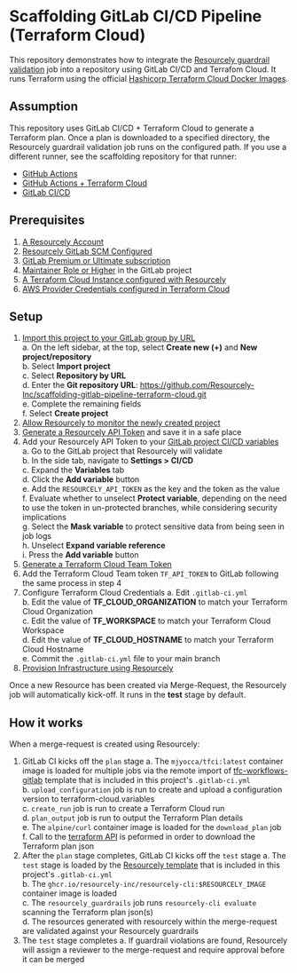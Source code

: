 # Scaffolding GitLab CI/CD Pipeline (Terraform Cloud)

This repository demonstrates how to integrate the [Resourcely guardrail validation](https://github.com/Resourcely-Inc/resourcely-gitLab-template) job into a repository using GitLab CI/CD and Terrafom Cloud. It runs Terraform using the official [Hashicorp Terraform Cloud Docker Images](https://github.com/hashicorp/tfc-workflows-gitlab).

## Assumption

This repository uses GitLab CI/CD + Terraform Cloud to generate a Terraform plan. Once a plan is downloaded to a specified directory, the Resourcely guardrail validation job runs on the configured path. If you use a different runner, see the scaffolding repository for that runner:

- [GitHub Actions](https://github.com/Resourcely-Inc/scaffolding-github-actions)
- [GitHub Actions + Terraform Cloud](https://github.com/Resourcely-Inc/scaffolding-github-terraform-cloud)
- [GitLab CI/CD](https://github.com/Resourcely-Inc/scaffolding-gitlab-pipeline)

## Prerequisites

1. [A Resourcely Account](https://docs.resourcely.io/resourcely-terms/user-management/resourcely-account)
2. [Resourcely GitLab SCM Configured](https://docs.resourcely.io/integrations/source-code-management/gitlab)
3. [GitLab Premium or Ultimate subscription](https://about.gitlab.com/pricing/)
4. [Maintainer Role or Higher](https://docs.gitlab.com/ee/user/permissions.html#roles) in the GitLab project
5. [A Terraform Cloud Instance configured with Resourcely](https://docs.resourcely.io/integrations/terraform-integration/terraform-cloud)
6. [AWS Provider Credentials configured in Terraform Cloud](https://registry.terraform.io/providers/hashicorp/aws/latest/docs#authentication-and-configuration)

## Setup

1. [Import this project to your GitLab group by URL](https://docs.gitlab.com/ee/user/project/import/repo_by_url.html)  
    a. On the left sidebar, at the top, select **Create new (+)** and **New project/repository**  
    b. Select **Import project**  
    c. Select **Repository by URL**  
    d. Enter the **Git repository URL**: https://github.com/Resourcely-Inc/scaffolding-gitlab-pipeline-terraform-cloud.git  
    e. Complete the remaining fields  
    f. Select **Create project**
2. [Allow Resourcely to monitor the newly created project](https://docs.resourcely.io/onboarding/source-code-management-integration/gitlab#choosing-a-repository-for-resourcely-to-monitor)
3. [Generate a Resourcely API Token](https://docs.resourcely.io/onboarding/api-access-token-generation) and save it in a safe place
4. Add your Resourcely API Token to your [GitLab project CI/CD variables](https://docs.gitlab.com/ee/ci/variables/)  
    a. Go to the GitLab project that Resourcely will validate  
    b. In the side tab, navigate to **Settings > CI/CD**  
    c. Expand the **Variables** tab  
    d. Click the **Add variable** button  
    e. Add the `RESOURCELY_API_TOKEN` as the key and the token as the value  
    f. Evaluate whether to unselect **Protect variable**, depending on the need to use the token in un-protected branches, while considering security implications  
    g. Select the **Mask variable** to protect sensitive data from being seen in job logs  
    h. Unselect **Expand variable reference**  
    i. Press the **Add variable** button  
5. [Generate a Terraform Cloud Team Token](https://developer.hashicorp.com/terraform/cloud-docs/users-teams-organizations/api-tokens#team-api-tokens)
6. Add the Terraform Cloud Team token `TF_API_TOKEN` to GitLab following the same process in step 4
7. Configure Terraform Cloud Credentials
    a. Edit `.gitlab-ci.yml`  
    b. Edit the value of **TF_CLOUD_ORGANIZATION** to match your Terraform Cloud Organization  
    c. Edit the value of **TF_WORKSPACE** to match your Terraform Cloud Workspace  
    d. Edit the value of **TF_CLOUD_HOSTNAME** to match your Terraform Cloud Hostname  
    e. Commit the `.gitlab-ci.yml` file to your main branch  
8. [Provision Infrastructure using Resourcely](https://docs.resourcely.io/using-resourcely)  

Once a new Resource has been created via Merge-Request, the Resourcely job will automatically kick-off. It runs in the **test** stage by default.

## How it works

When a merge-request is created using Resourcely:

1. GitLab CI kicks off the `plan` stage
    a. The `mjyocca/tfci:latest` container image is loaded for multiple jobs via the remote import of [tfc-workflows-gitlab](https://github.com/hashicorp/tfc-workflows-gitlab/tree/main) template that is included in this project's `.gitlab-ci.yml`  
    b. `upload_configuration` job is run to create and upload a configuration version to terraform-cloud.variables  
    c. `create_run` job is run to create a Terraform Cloud run  
    d. `plan_output` job is run to output the Terraform Plan details  
    e. The `alpine/curl` container image is loaded for the `download_plan` job  
    f. Call to the [terraform API](https://developer.hashicorp.com/terraform/cloud-docs/api-docs/plans#retrieve-the-json-execution-plan) is peformed in order to download the Terraform plan json  
2. After the `plan` stage completes, GitLab CI kicks off the `test` stage
    a. The `test` stage is loaded by the [Resourcely template](https://gitlab.com/fern-inc/resourcely/resourcely-gitlab-guardrails) that is included in this project's `.gitlab-ci.yml`  
    b. The `ghcr.io/resourcely-inc/resourcely-cli:$RESOURCELY_IMAGE` container image is loaded  
    c. The `resourcely_guardrails` job runs `resourcely-cli evaluate` scanning the Terraform plan json(s)  
    d. The resources generated with resourcely within the merge-request are validated against your Resourcely guardrails  
4. The `test` stage completes
    a. If guardrail violations are found, Resourcely will assign a reviewer to the merge-request and require approval before it can be merged  
